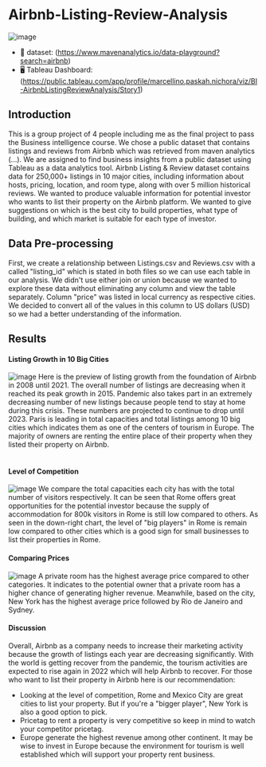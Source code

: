 # Airbnb-Listing-Review-Analysis
![image](https://user-images.githubusercontent.com/82467138/177321466-527d0e08-53dd-4555-b0c4-b9df4ed809cd.png)
* 📁 dataset: (https://www.mavenanalytics.io/data-playground?search=airbnb)
* 🖥️ Tableau Dashboard: (https://public.tableau.com/app/profile/marcellino.paskah.nichora/viz/BI-AirbnbListingReviewAnalysis/Story1)

## Introduction
This is a group project of 4 people including me as the final project to pass the Business intelligence course. We chose a public dataset that contains listings and reviews from Airbnb which was retrieved from maven analytics (...). We are assigned to find business insights from a public dataset using Tableau as a data analytics tool. Airbnb Listing & Review dataset contains data for 250,000+ listings in 10 major cities, including information about hosts, pricing, location, and room type, along with over 5 million historical reviews. 
We wanted to produce valuable information for potential investor who wants to list their property on the Airbnb platform. We wanted to give suggestions on which is the best city to build properties, what type of building, and which market is suitable for each type of investor.

## Data Pre-processing
First, we create a relationship between Listings.csv and Reviews.csv with a called "listing_id" which is stated in both files so we can use each table in our analysis. We didn't use either join or union because we wanted to explore these data without eliminating any column and view the table separately. Column "price" was listed in local currency as respective cities. We decided to convert all of the values in this column to US dollars (USD) so we had a better understanding of the information.

## Results
#### Listing Growth in 10 Big Cities
![image](https://user-images.githubusercontent.com/82467138/177352268-a4a3cdcd-ba01-4fb0-a84f-956818a0a7d0.png)
Here is the preview of listing growth from the foundation of Airbnb in 2008 until 2021. The overall number of listings are decreasing when it reached its peak growth in 2015. Pandemic also takes part in an extremely decreasing number of new listings because people tend to stay at home during this crisis. These numbers are projected to continue to drop until 2023. Paris is leading in total capacities and total listings among 10 big cities which indicates them as one of the centers of tourism in Europe. The majority of owners are renting the entire place of their property when they listed their property on Airbnb.
<br>
<br>
#### Level of Competition
![image](https://user-images.githubusercontent.com/82467138/177358067-ac427909-7ae9-4c9e-a6f8-2208a23ca3b1.png)
We compare the total capacities each city has with the total number of visitors respectively. It can be seen that Rome offers great opportunities for the potential investor because the supply of accommodation for 800k visitors in Rome is still low compared to others. As seen in the down-right chart, the level of "big players" in Rome is remain low compared to other cities which is a good sign for small businesses to list their properties in Rome.

#### Comparing Prices
![image](https://user-images.githubusercontent.com/82467138/177360404-8a1f8167-1c06-4577-b064-5b51f402048a.png)
A private room has the highest average price compared to other categories. It indicates to the potential owner that a private room has a higher chance of generating higher revenue. Meanwhile, based on the city, New York has the highest average price followed by Rio de Janeiro and Sydney.

#### Discussion
Overall, Airbnb as a company needs to increase their marketing activity because the growth of listings each year are decreasing significantly. With the world is getting recover from the pandemic, the tourism activities are expected to rise again in 2022 which will help Airbnb to recover. 
For those who want to list their property in Airbnb here is our recommendation:
* Looking at the level of competition, Rome and Mexico City are great cities to list your property. But if you're a "bigger player", New York is also a good option to pick.
* Pricetag to rent a property is very competitive so keep in mind to watch your competitor pricetag. 
* Europe generate the highest revenue among other continent. It may be wise to invest in Europe because the environment for tourism is well established which will support your property rent business.
